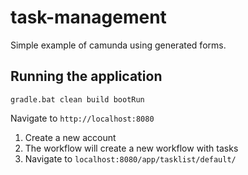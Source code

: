 # task-management
Simple example of camunda using generated forms.

## Running the application

``gradle.bat clean build bootRun``


Navigate to ``http://localhost:8080``

1. Create a new account
2. The workflow will create a new workflow with tasks
3. Navigate to ``localhost:8080/app/tasklist/default/``